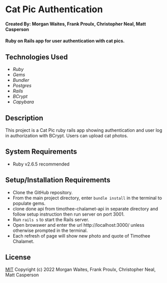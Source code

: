 # Cat Pic Authentication

#### Created By: Morgan Waites, Frank Proulx, Christopher Neal, Matt Casperson

#### Ruby on Rails app for user authentication with cat pics.

## Technologies Used

* _Ruby_
* _Gems_
* _Bundler_
* _Postgres_
* _Rails_
* _BCrypt_
* _Capybara_


## Description

This project is a Cat Pic ruby rails app showing authentication and user log in authorization with BCrypt. Users can upload cat photos.

## System Requirements

* Ruby v2.6.5 recommended

## Setup/Installation Requirements

* Clone the GitHub repository.
* From the main project directory, enter `bundle install` in the terminal to populate gems.
* clone done api from timothee-chalamet-api in separate directory and follow setup instruction then run server on port 3001.
* Run `rails s` to start the Rails server.
* Open browswer and enter the url http://localhost:3000/ unless otherwise prompted in the terminal.
* Each refresh of page will show new photo and quote of Timothee Chalamet.

## License

[MIT](https://opensource.org/licenses/MIT) Copyright (c) 2022 Morgan Waites, Frank Proulx, Christopher Neal, Matt Casperson
